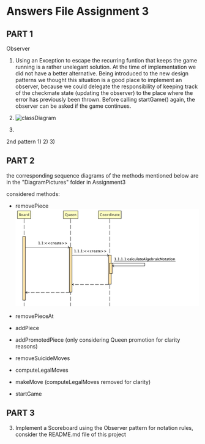 # Answers File Assignment 3

## PART 1

Observer
1) Using an Exception to escape the recurring funtion that keeps the game running is a rather unelegant solution. At the time of implementation we did not have a better alternative. Being introduced to the new design patterns we thought this situation is a good place to implement an observer, because we could delegate the responsibility of keeping track of the checkmate state (updating the observer) to the place where the error has previously been thrown. Before calling startGame() again, the observer can be asked if the game continues.

2) ![classDiagram](![removePieceDiagram](https://github.com/florinulrich/BINF4241-group23/blob/master/Assignment3/DiagramPictures/ClassDiagramCheckMateObserver().png))
3)

2nd pattern
1)
2)
3)


## PART 2

the corresponding sequence diagrams of the methods mentioned below are in the "DiagramPictures" folder in Assignment3

considered methods:
- removePiece
![removePieceDiagram](https://github.com/florinulrich/BINF4241-group23/blob/master/Assignment3/DiagramPictures/removePiece().png)

- removePieceAt
- addPiece
- addPromotedPiece (only considering Queen promotion for clarity reasons)
- removeSuicideMoves
- computeLegalMoves
- makeMove (computeLegalMoves removed for clarity)
- startGame


## PART 3

3) Implement a Scoreboard using the Observer pattern
for notation rules, consider the README.md file of this project


